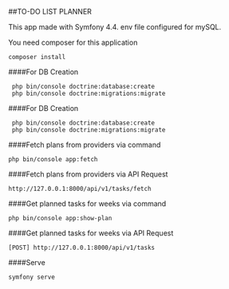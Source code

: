 ##TO-DO LIST PLANNER

This app made with Symfony 4.4. env file configured for mySQL.

You need composer for this application
```
composer install
```

####For DB Creation
```
 php bin/console doctrine:database:create
 php bin/console doctrine:migrations:migrate
```

####For DB Creation
```
 php bin/console doctrine:database:create
 php bin/console doctrine:migrations:migrate
```
####Fetch plans from providers via command
```
php bin/console app:fetch
```
####Fetch plans from providers via API Request
```
http://127.0.0.1:8000/api/v1/tasks/fetch
```
####Get planned tasks for weeks via command
```
php bin/console app:show-plan
```
####Get planned tasks for weeks via API Request
```
[POST] http://127.0.0.1:8000/api/v1/tasks
```
####Serve
```
symfony serve
```
